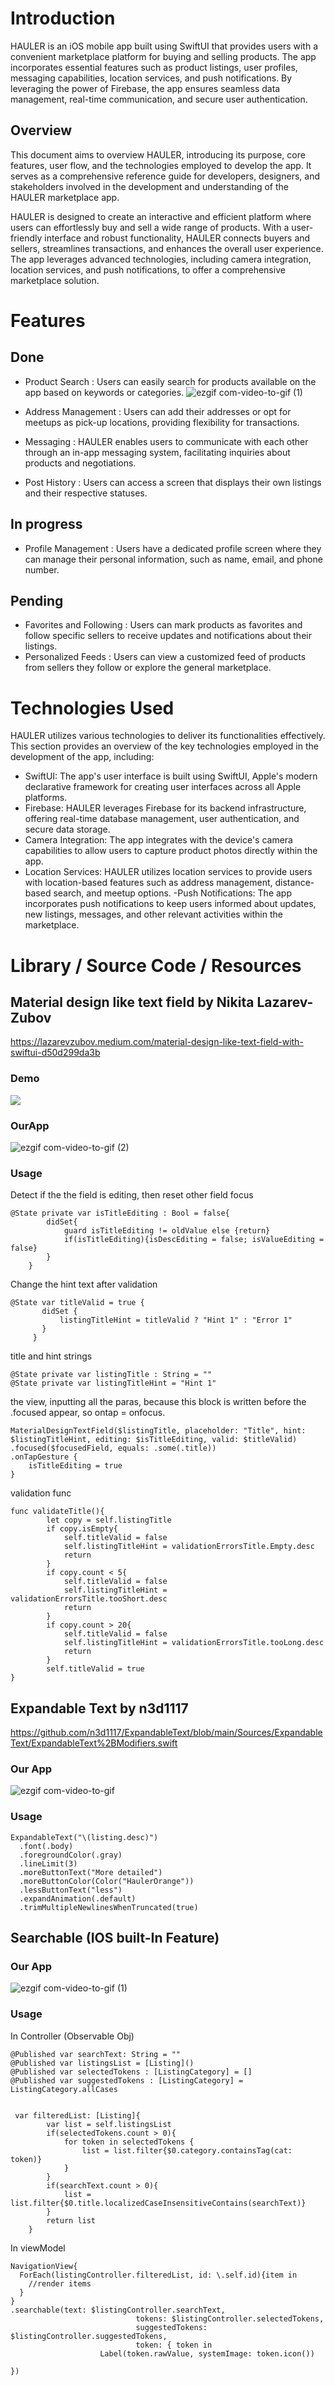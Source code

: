 # Introduction
HAULER is an iOS mobile app built using SwiftUI that provides users with a convenient marketplace platform for buying and selling products. The app incorporates essential features such as product listings, user profiles, messaging capabilities, location services, and push notifications. By leveraging the power of Firebase, the app ensures seamless data management, real-time communication, and secure user authentication.

## Overview
This document aims to overview HAULER, introducing its purpose, core features, user flow, and the technologies employed to develop the app. It serves as a comprehensive reference guide for developers, designers, and stakeholders involved in the development and understanding of the HAULER marketplace app.

HAULER is designed to create an interactive and efficient platform where users can effortlessly buy and sell a wide range of products. With a user-friendly interface and robust functionality, HAULER connects buyers and sellers, streamlines transactions, and enhances the overall user experience. The app leverages advanced technologies, including camera integration, location services, and push notifications, to offer a comprehensive marketplace solution.

# Features

## Done
- Product Search : Users can easily search for products available on the app based on keywords or categories.
![ezgif com-video-to-gif (1)](https://github.com/m-mraisi/hauler/assets/34162216/45f04b3c-27ad-4482-8ba5-b3a91860431b)

- Address Management : Users can add their addresses or opt for meetups as pick-up locations, providing flexibility for transactions.


- Messaging : HAULER enables users to communicate with each other through an in-app messaging system, facilitating inquiries about products and negotiations.



- Post History : Users can access a screen that displays their own listings and their respective statuses.

## In progress

- Profile Management : Users have a dedicated profile screen where they can manage their personal information, such as name, email, and phone number.

## Pending 
- Favorites and Following  : Users can mark products as favorites and follow specific sellers to receive updates and notifications about their listings.
- Personalized Feeds : Users can view a customized feed of products from sellers they follow or explore the general marketplace.


# Technologies Used
HAULER utilizes various technologies to deliver its functionalities effectively. This section provides an overview of the key technologies employed in the development of the app, including:

- SwiftUI: The app's user interface is built using SwiftUI, Apple's modern declarative framework for creating user interfaces across all Apple platforms.
- Firebase: HAULER leverages Firebase for its backend infrastructure, offering real-time database management, user authentication, and secure data storage.
- Camera Integration: The app integrates with the device's camera capabilities to allow users to capture product photos directly within the app.
- Location Services: HAULER utilizes location services to provide users with location-based features such as address management, distance-based search, and meetup options.
-Push Notifications: The app incorporates push notifications to keep users informed about updates, new listings, messages, and other relevant activities within the marketplace.

# Library / Source Code / Resources

## Material design like text field by Nikita Lazarev-Zubov

https://lazarevzubov.medium.com/material-design-like-text-field-with-swiftui-d50d299da3b
### Demo
![](https://miro.medium.com/v2/resize:fit:1200/1*v3SL9xVdLSePwqB5oWqJzQ.gif)

### OurApp

![ezgif com-video-to-gif (2)](https://github.com/m-mraisi/hauler/assets/34162216/bd038be4-c1de-4aeb-b6e3-b2f45b3de920)

### Usage

Detect if the the field is editing, then reset other field focus
```
@State private var isTitleEditing : Bool = false{
        didSet{
            guard isTitleEditing != oldValue else {return}
            if(isTitleEditing){isDescEditing = false; isValueEditing = false}
        }
    }
```
Change the hint text after validation
```
@State var titleValid = true {
       didSet {
           listingTitleHint = titleValid ? "Hint 1" : "Error 1"
       }
     }
```
title and hint strings
```
@State private var listingTitle : String = ""
@State private var listingTitleHint = "Hint 1"
```
the view, inputting all the paras, because this block is written before the .focused appear, so ontap = onfocus.
```
MaterialDesignTextField($listingTitle, placeholder: "Title", hint: $listingTitleHint, editing: $isTitleEditing, valid: $titleValid)
.focused($focusedField, equals: .some(.title))
.onTapGesture {
    isTitleEditing = true
}
```
validation func
```
func validateTitle(){
        let copy = self.listingTitle
        if copy.isEmpty{
            self.titleValid = false
            self.listingTitleHint = validationErrorsTitle.Empty.desc
            return
        }
        if copy.count < 5{
            self.titleValid = false
            self.listingTitleHint = validationErrorsTitle.tooShort.desc
            return
        }
        if copy.count > 20{
            self.titleValid = false
            self.listingTitleHint = validationErrorsTitle.tooLong.desc
            return
        }
        self.titleValid = true
}
```

## Expandable Text by n3d1117

https://github.com/n3d1117/ExpandableText/blob/main/Sources/ExpandableText/ExpandableText%2BModifiers.swift
### Our App
![ezgif com-video-to-gif](https://github.com/m-mraisi/hauler/assets/34162216/f6ccfa64-8941-403d-bb94-9eaf0eacecff)

### Usage
```
ExpandableText("\(listing.desc)")
  .font(.body)
  .foregroundColor(.gray)
  .lineLimit(3)
  .moreButtonText("More detailed")
  .moreButtonColor(Color("HaulerOrange"))
  .lessButtonText("less")
  .expandAnimation(.default)
  .trimMultipleNewlinesWhenTruncated(true)
```

## Searchable (IOS built-In Feature)

### Our App
![ezgif com-video-to-gif (1)](https://github.com/m-mraisi/hauler/assets/34162216/45f04b3c-27ad-4482-8ba5-b3a91860431b)

### Usage
In Controller (Observable Obj)
```
@Published var searchText: String = ""
@Published var listingsList = [Listing]()
@Published var selectedTokens : [ListingCategory] = []
@Published var suggestedTokens : [ListingCategory] = ListingCategory.allCases
   

 var filteredList: [Listing]{
        var list = self.listingsList
        if(selectedTokens.count > 0){
            for token in selectedTokens {
                list = list.filter{$0.category.containsTag(cat: token)}
            }
        }
        if(searchText.count > 0){
            list = list.filter{$0.title.localizedCaseInsensitiveContains(searchText)}
        }
        return list
    }
```
In viewModel
```
NavigationView{
  ForEach(listingController.filteredList, id: \.self.id){item in
    //render items
  }
}
.searchable(text: $listingController.searchText,
                            tokens: $listingController.selectedTokens,
                            suggestedTokens: $listingController.suggestedTokens,
                            token: { token in
                    Label(token.rawValue, systemImage: token.icon())
                    
})
```
